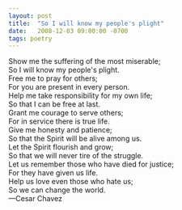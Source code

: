 ```yaml
---
layout: post
title:  "So I will know my people's plight"
date:   2008-12-03 09:00:00 -0700
tags: poetry
---
```

<p>Show me the suffering of the most miserable;<br />
So I will know my people's plight.<br />
Free me to pray for others;<br />
For you are present in every person.<br />
Help me take responsibility for my own life;<br />
So that I can be free at last.<br />
Grant me courage to serve others;<br />
For in service there is true life.<br />
Give me honesty and patience;<br />
So that the Spirit will be alive among us.<br />
Let the Spirit flourish and grow;<br />
So that we will never tire of the struggle.<br />
Let us remember those who have died for justice;<br />
For they have given us life.<br />
Help us love even those who hate us;<br />
So we can change the world.<br />
—Cesar Chavez</p>
